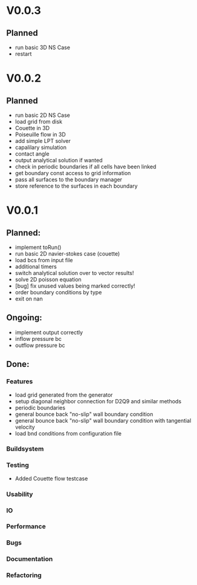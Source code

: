 # V0.0.3
## Planned
- run basic 3D NS Case
- restart

# V0.0.2
## Planned
- run basic 2D NS Case
- load grid from disk
- Couette in 3D 
- Poiseuille flow in 3D
- add simple LPT solver
- capalilary simulation
- contact angle
- output analytical solution if wanted
- check in periodic boundaries if all cells have been linked
- get boundary const access to grid information
- pass all surfaces to the boundary manager
- store reference to the surfaces in each boundary

# V0.0.1
## Planned:
- implement toRun()
- run basic 2D navier-stokes case (couette)
- load bcs from input file
- additional timers 
- switch analytical solution over to vector results!
- solve 2D poisson equation
- [bug] fix unused values being marked correctly!
- order boundary conditions by type
- exit on nan

## Ongoing:
- implement output correctly
- inflow pressure bc
- outflow pressure bc

## Done:
### Features
- load grid generated from the generator
- setup diagonal neighbor connection for D2Q9 and similar methods
- periodic boundaries
- general bounce back "no-slip" wall boundary condition
- general bounce back "no-slip" wall boundary condition with tangential velocity
- load bnd conditions from configuration file

### Buildsystem

### Testing
- Added Couette flow testcase

### Usability

### IO

### Performance

### Bugs

### Documentation

### Refactoring

